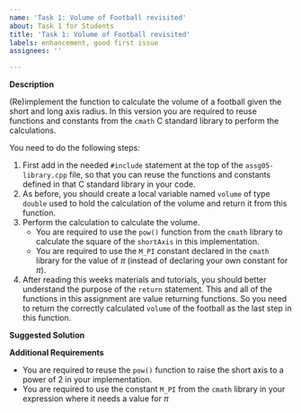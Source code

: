 ```yaml
---
name: 'Task 1: Volume of Football revisited'
about: Task 1 for Students
title: 'Task 1: Volume of Football revisited'
labels: enhancement, good first issue
assignees: ''

---
```


**Description**

(Re)implement the function to calculate the volume of a football
given the short and long axis radius.  In this version you are required
to reuse functions and constants from the `cmath` C standard library to perform
the calculations.


You need to do the following steps:

1. First add in the needed `#include` statement at the top of the
   `assg05-library.cpp` file, so that you can reuse the functions and
   constants defined in that C standard library in your code.
2. As before, you should create a local variable named `volume` of type
   `double` used to hold the calculation of the volume and return it from
   this function.
3. Perform the calculation to calculate the volume.
   - You are required to use the `pow()` function from the `cmath` library to
     calculate the square of the `shortAxis` in this implementation.
   - You are required to use the `M_PI` constant declared in the `cmath` library
     for the value of $\pi$ (instead of declaring your own constant for $\pi$).
4. After reading this weeks materials and tutorials, you should better understand
   the purpose of the `return` statement.  This and all of the functions in this
   assignment are value returning functions.  So you need to return the 
   correctly calculated `volume` of the football as the last step in this function.

**Suggested Solution**

**Additional Requirements**

- You are required to reuse the `pow()` function to raise the short axis to
  a power of 2 in your implementation.
- You are required to use the constant `M_PI` from the `cmath` library
  in your expression where it needs a value for $\pi$

